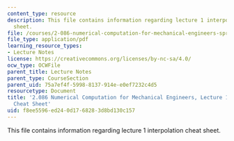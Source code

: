 ```yaml
---
content_type: resource
description: This file contains information regarding lecture 1 interpolation cheat
  sheet.
file: /courses/2-086-numerical-computation-for-mechanical-engineers-spring-2013/f8ee5596ed240d1768283d8bd130c157_MIT2_086S13_lec1Cheatsheet.pdf
file_type: application/pdf
learning_resource_types:
- Lecture Notes
license: https://creativecommons.org/licenses/by-nc-sa/4.0/
ocw_type: OCWFile
parent_title: Lecture Notes
parent_type: CourseSection
parent_uid: 75a7ef4f-5998-8137-914e-e0ef7232c4d5
resourcetype: Document
title: '2.086 Numerical Computation for Mechanical Engineers, Lecture 1: Interpolation
  Cheat Sheet'
uid: f8ee5596-ed24-0d17-6828-3d8bd130c157
---
```

This file contains information regarding lecture 1 interpolation cheat sheet.